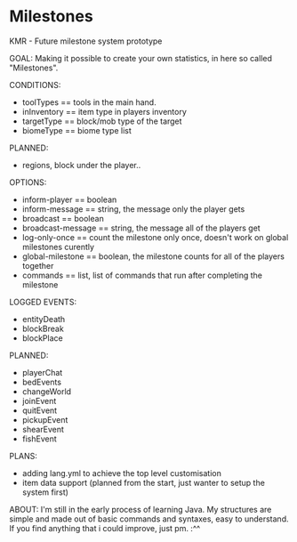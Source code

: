 # Milestones
KMR - Future milestone system prototype

GOAL:
  Making it possible to create your own statistics, in here so called "Milestones".
  
CONDITIONS:
  - toolTypes == tools in the main hand.
  - inInventory == item type in players inventory
  - targetType == block/mob type of the target
  - biomeType == biome type list

 PLANNED:
  - regions, block under the player..

OPTIONS:
  - inform-player == boolean
  - inform-message == string, the message only the player gets
  - broadcast == boolean
  - broadcast-message == string, the message all of the players get
  - log-only-once == count the milestone only once, doesn't work on global milestones curently
  - global-milestone == boolean, the milestone counts for all of the players together
  - commands == list<string>, list of commands that run after completing the milestone
  
LOGGED EVENTS:
  - entityDeath
  - blockBreak
  - blockPlace

PLANNED:
  - playerChat
  - bedEvents
  - changeWorld
  - joinEvent
  - quitEvent
  - pickupEvent
  - shearEvent
  - fishEvent

PLANS:
  - adding lang.yml to achieve the top level customisation
  - item data support (planned from the start, just wanter to setup the system first)

ABOUT:
  I'm still in the early process of learning Java. My structures are simple and made out of basic commands and syntaxes, easy to understand.
  If you find anything that i could improve, just pm. :^^
